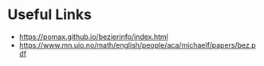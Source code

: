 # Useful Links
- https://pomax.github.io/bezierinfo/index.html
- https://www.mn.uio.no/math/english/people/aca/michaelf/papers/bez.pdf